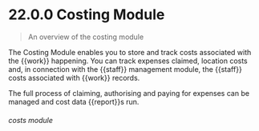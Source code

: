# 22.0.0    Costing Module

> An overview of the costing module 

The Costing Module enables you to store and track costs associated with the {{work}} happening. You can track expenses claimed, location costs and, in connection with the {{staff}} management module, the {{staff}} costs associated with {{work}} records.

The full process of claiming, authorising and paying for expenses can be managed and cost data {{report}}s run. 

###### costs module

